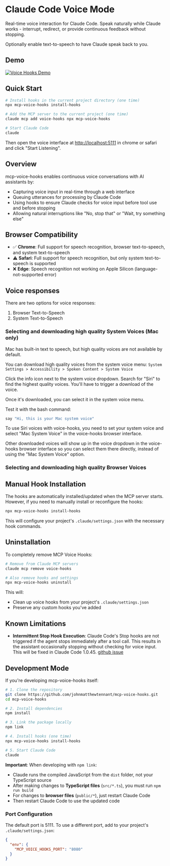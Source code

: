 # Claude Code Voice Mode

Real-time voice interaction for Claude Code. Speak naturally while Claude works - interrupt, redirect, or provide continuous feedback without stopping.

Optionally enable text-to-speech to have Claude speak back to you.

## Demo

[![Voice Hooks Demo](https://img.youtube.com/vi/zx2aXTmWYYQ/0.jpg)](https://youtu.be/zx2aXTmWYYQ)

## Quick Start

```bash
# Install hooks in the current project directory (one time)
npx mcp-voice-hooks install-hooks

# Add the MCP server to the current project (one time)
claude mcp add voice-hooks npx mcp-voice-hooks

# Start Claude Code
claude
```

Then open the voice interface at <http://localhost:5111> in chrome or safari and click "Start Listening".

## Overview

mcp-voice-hooks enables continuous voice conversations with AI assistants by:

- Capturing voice input in real-time through a web interface
- Queuing utterances for processing by Claude Code
- Using hooks to ensure Claude checks for voice input before tool use and before stopping
- Allowing natural interruptions like "No, stop that" or "Wait, try something else"

## Browser Compatibility

- ✅ **Chrome**: Full support for speech recognition, browser text-to-speech, and system text-to-speech
- ⚠️ **Safari**: Full support for speech recognition, but only system text-to-speech is supported
- ❌ **Edge**: Speech recognition not working on Apple Silicon (language-not-supported error)

## Voice responses

There are two options for voice responses:

1. Browser Text-to-Speech
2. System Text-to-Speech

### Selecting and downloading high quality System Voices (Mac only)

Mac has built-in text to speech, but high quality voices are not available by default.

You can download high quality voices from the system voice menu: `System Settings > Accessibility > Spoken Content > System Voice`

Click the info icon next to the system voice dropdown. Search for "Siri" to find the highest quality voices. You'll have to trigger a download of the voice.

Once it's downloaded, you can select it in the system voice menu.

Test it with the bash command:

```bash
say "Hi, this is your Mac system voice"
```

To use Siri voices with voice-hooks, you need to set your system voice and select "Mac System Voice" in the voice-hooks browser interface.

Other downloaded voices will show up in the voice dropdown in the voice-hooks browser interface so you can select them there directly, instead of using the "Mac System Voice" option.

### Selecting and downloading high quality Browser Voices

## Manual Hook Installation

The hooks are automatically installed/updated when the MCP server starts. However, if you need to manually install or reconfigure the hooks:

```bash
npx mcp-voice-hooks install-hooks
```

This will configure your project's `.claude/settings.json` with the necessary hook commands.

## Uninstallation

To completely remove MCP Voice Hooks:

```bash
# Remove from Claude MCP servers
claude mcp remove voice-hooks
```

```bash
# Also remove hooks and settings
npx mcp-voice-hooks uninstall
```

This will:

- Clean up voice hooks from your project's `.claude/settings.json`
- Preserve any custom hooks you've added

## Known Limitations

- **Intermittent Stop Hook Execution**: Claude Code's Stop hooks are not triggered if the agent stops immediately after a tool call. This results in the assistant occasionally stopping without checking for voice input. This will be fixed in Claude Code 1.0.45. [github issue](https://github.com/anthropics/claude-code/issues/3113#issuecomment-3047324928)

## Development Mode

If you're developing mcp-voice-hooks itself:

```bash
# 1. Clone the repository
git clone https://github.com/johnmatthewtennant/mcp-voice-hooks.git
cd mcp-voice-hooks

# 2. Install dependencies
npm install

# 3. Link the package locally
npm link

# 4. Install hooks (one time)
npx mcp-voice-hooks install-hooks

# 5. Start Claude Code
claude
```

**Important**: When developing with `npm link`:

- Claude runs the compiled JavaScript from the `dist` folder, not your TypeScript source
- After making changes to **TypeScript files** (`src/*.ts`), you must run `npm run build`
- For changes to **browser files** (`public/*`), just restart Claude Code
- Then restart Claude Code to use the updated code

### Port Configuration

The default port is 5111. To use a different port, add to your project's `.claude/settings.json`:

   ```json
   {
     "env": {
       "MCP_VOICE_HOOKS_PORT": "8080"
     }
   }
   ```
